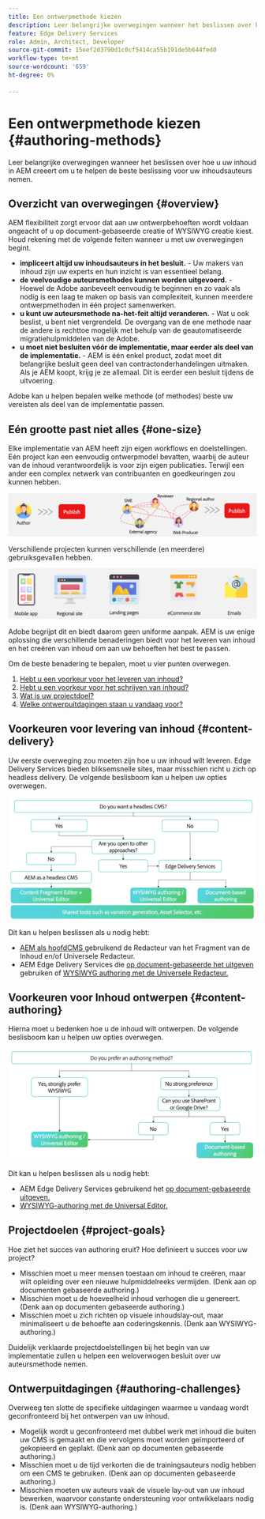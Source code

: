 ```yaml
---
title: Een ontwerpmethode kiezen
description: Leer belangrijke overwegingen wanneer het beslissen over hoe u uw inhoud in AEM creeert om u te helpen de beste beslissing voor uw inhoudsauteurs nemen.
feature: Edge Delivery Services
role: Admin, Architect, Developer
source-git-commit: 15eef2d3790d1c0cf5414ca55b191de5b644fed0
workflow-type: tm+mt
source-wordcount: '659'
ht-degree: 0%

---
```



# Een ontwerpmethode kiezen {#authoring-methods}

Leer belangrijke overwegingen wanneer het beslissen over hoe u uw inhoud in AEM creeert om u te helpen de beste beslissing voor uw inhoudsauteurs nemen.

## Overzicht van overwegingen {#overview}

AEM flexibiliteit zorgt ervoor dat aan uw ontwerpbehoeften wordt voldaan ongeacht of u op document-gebaseerde creatie of WYSIWYG creatie kiest. Houd rekening met de volgende feiten wanneer u met uw overwegingen begint.

* **impliceert altijd uw inhoudsauteurs in het besluit.** - Uw makers van inhoud zijn uw experts en hun inzicht is van essentieel belang.
* **de veelvoudige auteursmethodes kunnen worden uitgevoerd.** - Hoewel de Adobe aanbeveelt eenvoudig te beginnen en zo vaak als nodig is een laag te maken op basis van complexiteit, kunnen meerdere ontwerpmethoden in één project samenwerken.
* **u kunt uw auteursmethode na-het-feit altijd veranderen.** - Wat u ook beslist, u bent niet vergrendeld. De overgang van de ene methode naar de andere is rechttoe mogelijk met behulp van de geautomatiseerde migratiehulpmiddelen van de Adobe.
* **u moet niet besluiten vóór de implementatie, maar eerder als deel van de implementatie.** - AEM is één enkel product, zodat moet dit belangrijke besluit geen deel van contractonderhandelingen uitmaken. Als je AEM koopt, krijg je ze allemaal. Dit is eerder een besluit tijdens de uitvoering.

Adobe kan u helpen bepalen welke methode (of methodes) beste uw vereisten als deel van de implementatie passen.

## Eén grootte past niet alles {#one-size}

Elke implementatie van AEM heeft zijn eigen workflows en doelstellingen. Eén project kan een eenvoudig ontwerpmodel bevatten, waarbij de auteur van de inhoud verantwoordelijk is voor zijn eigen publicaties. Terwijl een ander een complex netwerk van contribuanten en goedkeuringen zou kunnen hebben.

![ Verschillende auteurswerkschema&#39;s ](assets/authoring-workflows.png)

Verschillende projecten kunnen verschillende (en meerdere) gebruiksgevallen hebben.

![ Gevallen van het Gebruik ](assets/use-cases.png)

Adobe begrijpt dit en biedt daarom geen uniforme aanpak. AEM is uw enige oplossing die verschillende benaderingen biedt voor het leveren van inhoud en het creëren van inhoud om aan uw behoeften het best te passen.

Om de beste benadering te bepalen, moet u vier punten overwegen.

1. [Hebt u een voorkeur voor het leveren van inhoud?](#content-delivery)
1. [Hebt u een voorkeur voor het schrijven van inhoud?](#content-authoring)
1. [Wat is uw projectdoel?](#project-goals)
1. [Welke ontwerpuitdagingen staan u vandaag voor?](#authoring-challenges)

## Voorkeuren voor levering van inhoud {#content-delivery}

Uw eerste overweging zou moeten zijn hoe u uw inhoud wilt leveren. Edge Delivery Services bieden bliksemsnelle sites, maar misschien richt u zich op headless delivery. De volgende beslisboom kan u helpen uw opties overwegen.

![ de beslissingsboom van de levering van de inhoud ](assets/content-delivery-decision-tree.png)

Dit kan u helpen beslissen als u nodig hebt:

* [ AEM als hoofdCMS ](/help/headless/introduction.md) gebruikend de Redacteur van het Fragment van de Inhoud en/of Universele Redacteur.
* AEM Edge Delivery Services die [ op document-gebaseerde het uitgeven ](/help/edge/docs/authoring.md) gebruiken of [ WYSIWYG authoring met de Universele Redacteur.](/help/edge/wysiwyg-authoring/authoring.md)

## Voorkeuren voor Inhoud ontwerpen {#content-authoring}

Hierna moet u bedenken hoe u de inhoud wilt ontwerpen. De volgende beslisboom kan u helpen uw opties overwegen.

![ Inhoud creërend beslissingsboom ](assets/content-authoring-decision-tree.png)

Dit kan u helpen beslissen als u nodig hebt:

* AEM Edge Delivery Services gebruikend het [ op document-gebaseerde uitgeven.](/help/edge/docs/authoring.md)
* [WYSIWYG-authoring met de Universal Editor.](/help/edge/wysiwyg-authoring/authoring.md)

## Projectdoelen {#project-goals}

Hoe ziet het succes van authoring eruit? Hoe definieert u succes voor uw project?

* Misschien moet u meer mensen toestaan om inhoud te creëren, maar wilt opleiding over een nieuwe hulpmiddelreeks vermijden. (Denk aan op documenten gebaseerde authoring.)
* Misschien moet u de hoeveelheid inhoud verhogen die u genereert. (Denk aan op documenten gebaseerde authoring.)
* Misschien moet u zich richten op visuele inhoudslay-out, maar minimaliseert u de behoefte aan coderingskennis. (Denk aan WYSIWYG-authoring.)

Duidelijk verklaarde projectdoelstellingen bij het begin van uw implementatie zullen u helpen een weloverwogen besluit over uw auteursmethode nemen.

## Ontwerpuitdagingen {#authoring-challenges}

Overweeg ten slotte de specifieke uitdagingen waarmee u vandaag wordt geconfronteerd bij het ontwerpen van uw inhoud.

* Mogelijk wordt u geconfronteerd met dubbel werk met inhoud die buiten uw CMS is gemaakt en die vervolgens moet worden geïmporteerd of gekopieerd en geplakt. (Denk aan op documenten gebaseerde authoring.)
* Misschien moet u de tijd verkorten die de trainingsauteurs nodig hebben om een CMS te gebruiken. (Denk aan op documenten gebaseerde authoring.)
* Misschien moeten uw auteurs vaak de visuele lay-out van uw inhoud bewerken, waarvoor constante ondersteuning voor ontwikkelaars nodig is. (Denk aan WYSIWYG-authoring.)
